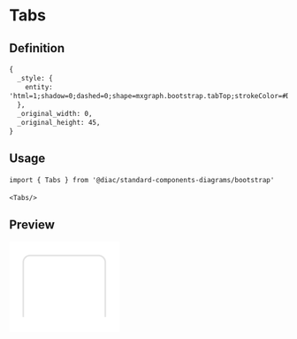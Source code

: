 # Tabs

## Definition

```
{
  _style: { 
    entity: 'html=1;shadow=0;dashed=0;shape=mxgraph.bootstrap.tabTop;strokeColor=#DFDFDF;fillColor=#ffffff;rSize=5;perimeter=none;whiteSpace=wrap;resizeWidth=1;align=center;spacing=20;fontSize=14;fontColor=#4B5259;',
  },
  _original_width: 0,
  _original_height: 45,
}
```

## Usage

```
import { Tabs } from '@diac/standard-components-diagrams/bootstrap'

<Tabs/>
```

## Preview

<img src="./tabs.png" width="200"/>
